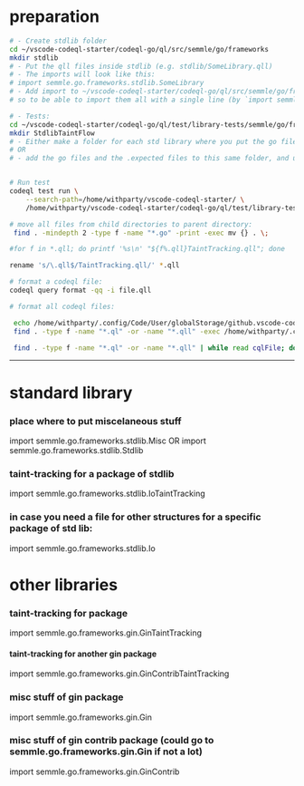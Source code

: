 # preparation

```bash
# - Create stdlib folder
cd ~/vscode-codeql-starter/codeql-go/ql/src/semmle/go/frameworks
mkdir stdlib
# - Put the qll files inside stdlib (e.g. stdlib/SomeLibrary.qll)
# - The imports will look like this:
# import semmle.go.frameworks.stdlib.SomeLibrary
# - Add import to ~/vscode-codeql-starter/codeql-go/ql/src/semmle/go/frameworks/stdlib/ImportAll.qll
# so to be able to import them all with a single line (by `import semmle.go.frameworks.stdlib.ImportAll`)

# - Tests:
cd ~/vscode-codeql-starter/codeql-go/ql/test/library-tests/semmle/go/frameworks
mkdir StdlibTaintFlow
# - Either make a folder for each std library where you put the go file and the query,
# OR
# - add the go files and the .expected files to this same folder, and use just one query file.


# Run test
codeql test run \
	--search-path=/home/withparty/vscode-codeql-starter/ \
	/home/withparty/vscode-codeql-starter/codeql-go/ql/test/library-tests/semmle/go/frameworks/StdlibTaintFlow

```


```bash
# move all files from child directories to parent directory:
 find . -mindepth 2 -type f -name "*.go" -print -exec mv {} . \;

#for f in *.qll; do printf '%s\n' "${f%.qll}TaintTracking.qll"; done

rename 's/\.qll$/TaintTracking.qll/' *.qll

# format a codeql file:
codeql query format -qq -i file.qll

# format all codeql files:

 echo /home/withparty/.config/Code/User/globalStorage/github.vscode-codeql/distribution*/codeql/codeql
 find . -type f -name "*.ql" -or -name "*.qll" -exec /home/withparty/.config/Code/User/globalStorage/github.vscode-codeql/distribution12/codeql/codeql query format -qq -i {} ';' -print

 find . -type f -name "*.ql" -or -name "*.qll" | while read cqlFile; do echo $cqlFile && codeql query format -qq -i $cqlFile; done


```


---

# standard library

### place where to put miscelaneous stuff
import semmle.go.frameworks.stdlib.Misc
OR
import semmle.go.frameworks.stdlib.Stdlib

### taint-tracking for a package of stdlib
import semmle.go.frameworks.stdlib.IoTaintTracking

### in case you need a file for other structures for a specific package of std lib:
import semmle.go.frameworks.stdlib.Io


# other libraries

### taint-tracking for package
import semmle.go.frameworks.gin.GinTaintTracking

#### taint-tracking for another gin package
import semmle.go.frameworks.gin.GinContribTaintTracking

### misc stuff of gin package
import semmle.go.frameworks.gin.Gin

### misc stuff of gin contrib package (could go to semmle.go.frameworks.gin.Gin if not a lot)
import semmle.go.frameworks.gin.GinContrib


